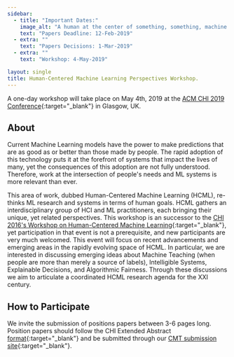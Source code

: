 ```yaml
---
sidebar:
  - title: "Important Dates:"
    image_alt: "A human at the center of something, something, machine learning."
    text: "Papers Deadline: 12-Feb-2019"
  - extra: ""
    text: "Papers Decisions: 1-Mar-2019"
  - extra: ""
    text: "Workshop: 4-May-2019"

layout: single
title: Human-Centered Machine Learning Perspectives Workshop.
---
```


A one-day workshop will take place on May 4th, 2019 at the [ACM CHI 2019 Conference](http://chi2019.acm.org){:target="\_blank"} in Glasgow, UK.

## About

Current Machine Learning models have the power to make predictions that are as good as or better than those made by people. The rapid adoption of this technology puts it at the forefront of systems that impact the lives of many, yet the consequences of this adoption are not fully understood. Therefore, work at the intersection of people's needs and ML systems is more relevant than ever.

This area of work, dubbed Human-Centered Machine Learning (HCML), re-thinks ML research and systems in terms of human goals. HCML gathers an interdisciplinary group of HCI and ML practitioners, each bringing their unique, yet related perspectives. This workshop is an successor to the [CHI 2016's Workshop on Human-Centered Machine Learning](http://hcml2016.goldsmithsdigital.com/){:target="\_blank"}, yet participation in that event is not a prerequisite, and new participants are very much welcomed. This event will focus on recent advancements and emerging areas in the rapidly evolving space of HCML. In particular, we are interested in discussing emerging ideas about Machine Teaching (when people are more than merely a source of labels), Intelligible Systems, Explainable Decisions, and Algorithmic Fairness.
Through these discussions we aim to articulate a coordinated HCML research agenda for the XXI century.


## How to Participate

We invite the submission of positions papers between 3-6 pages long. Position papers should follow the CHI Extended Abstract [format](http://chi2019.acm.org/authors/chi-proceedings-format/){:target="\_blank"} and be submitted through our [CMT submission site](https://cmt3.research.microsoft.com/HCMLP2019){:target="\_blank"}.

